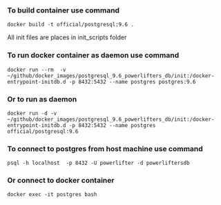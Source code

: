 ### To build container use command  
```
docker build -t official/postgresql:9.6 .
```

All init files are places in init_scripts folder

### To run docker container as daemon use command
```
docker run --rm  -v ~/github/docker_images/postgresql_9.6_powerlifters_db/init:/docker-entrypoint-initdb.d -p 8432:5432 --name postgres postgres:9.6

```
### Or to run as daemon
```
docker run -d -v ~/github/docker_images/postgresql_9.6_powerlifters_db/init:/docker-entrypoint-initdb.d -p 8432:5432 --name postgres official/postgresql:9.6
```

### To connect to postgres from host machine use command
```
psql -h localhost  -p 8432 -U powerlifter -d powerliftersdb
```

### Or connect to docker container
```
docker exec -it postgres bash
```